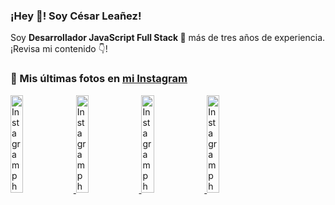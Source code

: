<h3>¡Hey 👋! Soy César Leañez!</h3>

<p>Soy <strong>Desarrollador JavaScript Full Stack 🚀</strong> más de tres años de experiencia.<br />¡Revisa mi contenido 👇!</p>

### 📸 Mis últimas fotos en [mi Instagram](https://instagram.com/cele)


<a href='https://instagram.com/p/C1UpuSGLQiG' target='_blank'>
  <img width='20%' src='https://scontent-lhr8-2.cdninstagram.com/v/t51.29350-15/412513918_1325803934584302_4400498733289087214_n.jpg?stp=dst-jpg_e15&_nc_ht=scontent-lhr8-2.cdninstagram.com&_nc_cat=106&_nc_ohc=lP5rjFhgOFwQ7kNvgHmibPs&edm=APU89FABAAAA&ccb=7-5&oh=00_AYBUXMua87m08b0QlNXUp9qy9cQ06QtTxpTy1e76ylS4Hw&oe=667F505D&_nc_sid=bc0c2c' alt='Instagram photo' />
</a>
<a href='https://instagram.com/p/CzMY3lzxgmx' target='_blank'>
  <img width='20%' src='https://scontent-lhr6-1.cdninstagram.com/v/t51.29350-15/398916226_819142863293745_2426123683154743297_n.webp?stp=dst-jpg_e35&_nc_ht=scontent-lhr6-1.cdninstagram.com&_nc_cat=109&_nc_ohc=PrUPT8o6R6MQ7kNvgFIsSIl&edm=APU89FABAAAA&ccb=7-5&oh=00_AYAJYrXxFPB0FeC22pHfJVXmPo_y5NerNMFtkYrPQhz6_g&oe=667F4F4C&_nc_sid=bc0c2c' alt='Instagram photo' />
</a>
<a href='https://instagram.com/p/CygbQv4uqxM' target='_blank'>
  <img width='20%' src='https://scontent-lhr6-1.cdninstagram.com/v/t51.29350-15/391525959_236593062741789_5868561716480810596_n.webp?stp=dst-jpg_e35&_nc_ht=scontent-lhr6-1.cdninstagram.com&_nc_cat=109&_nc_ohc=w82Hsk5ril0Q7kNvgEuQ6kZ&edm=APU89FABAAAA&ccb=7-5&oh=00_AYD2D7IOXLd0iOuewq2iyNhUsIBsbnMpskZ1PvrqKbklgQ&oe=667F5588&_nc_sid=bc0c2c' alt='Instagram photo' />
</a>
<a href='https://instagram.com/p/CxTmOF6vN8M' target='_blank'>
  <img width='20%' src='https://scontent-lhr6-1.cdninstagram.com/v/t51.29350-15/378565944_323878180141713_8920720304536029091_n.jpg?stp=dst-jpg_e15&_nc_ht=scontent-lhr6-1.cdninstagram.com&_nc_cat=109&_nc_ohc=u3he6noH2MYQ7kNvgH8JmH0&edm=APU89FABAAAA&ccb=7-5&oh=00_AYCmzu-F7IJkqH5WMIvyLPAME46TT1FO3nquORrbZXlPNA&oe=667F4F52&_nc_sid=bc0c2c' alt='Instagram photo' />
</a>
